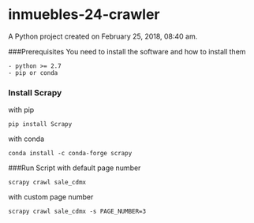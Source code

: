 # inmuebles-24-crawler
A Python project created on February 25, 2018, 08:40 am.

###Prerequisites
You need to install the software and how to install them
```
- python >= 2.7
- pip or conda

```

### Install Scrapy
with pip
```
pip install Scrapy
```
with conda
``` 
conda install -c conda-forge scrapy
```

###Run Script
with default page number
```
scrapy crawl sale_cdmx
```

with custom page number
```
scrapy crawl sale_cdmx -s PAGE_NUMBER=3
```